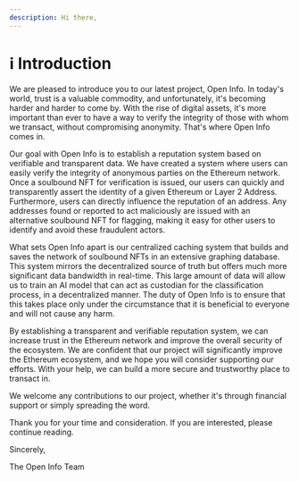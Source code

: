 ```yaml
---
description: Hi there,
---
```


# ℹ Introduction

We are pleased to introduce you to our latest project, Open Info. In today's world, trust is a valuable commodity, and unfortunately, it's becoming harder and harder to come by. With the rise of digital assets, it's more important than ever to have a way to verify the integrity of those with whom we transact, without compromising anonymity. That's where Open Info comes in.

Our goal with Open Info is to establish a reputation system based on verifiable and transparent data. We have created a system where users can easily verify the integrity of anonymous parties on the Ethereum network. Once a soulbound NFT for verification is issued, our users can quickly and transparently assert the identity of a given Ethereum or Layer 2 Address. Furthermore, users can directly influence the reputation of an address. Any addresses found or reported to act maliciously are issued with an alternative soulbound NFT for flagging, making it easy for other users to identify and avoid these fraudulent actors.

What sets Open Info apart is our centralized caching system that builds and saves the network of soulbound NFTs in an extensive graphing database. This system mirrors the decentralized source of truth but offers much more significant data bandwidth in real-time. This large amount of data will allow us to train an AI model that can act as custodian for the classification process, in a decentralized manner.  The duty of Open Info is to ensure that this takes place only under the circumstance that it is beneficial to everyone and will not cause any harm.

By establishing a transparent and verifiable reputation system, we can increase trust in the Ethereum network and improve the overall security of the ecosystem. We are confident that our project will significantly improve the Ethereum ecosystem, and we hope you will consider supporting our efforts. With your help, we can build a more secure and trustworthy place to transact in.

We welcome any contributions to our project, whether it's through financial support or simply spreading the word.&#x20;

Thank you for your time and consideration. If you are interested, please continue reading.

Sincerely,

The Open Info Team
